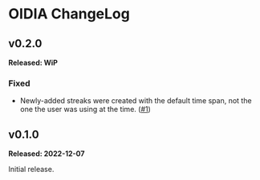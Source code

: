 # OIDIA ChangeLog

## v0.2.0

**Released: WiP**

### Fixed

- Newly-added streaks were created with the default time span, not the one
  the user was using at the time.
  ([#1](https://github.com/davep/oidia/issues/1))

## v0.1.0

**Released: 2022-12-07**

Initial release.

[//]: # (ChangeLog.md ends here)
